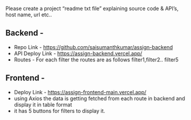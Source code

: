 Please create a project “readme txt file” explaining source code & API’s, host name, url  etc..  

## Backend - 
 - Repo Link - https://github.com/saisumanthkumar/assign-backend
 - API Deploy Link - https://assign-backend.vercel.app/
 - Routes - For each filter the routes are as follows filter1,filter2.. filter5

## Frontend - 
 - Deploy Link - https://assign-frontend-main.vercel.app/
 - using Axios the data is getting fetched from each route in backend and display it in table format
 - it has 5 buttons for filters to display it.
